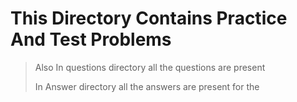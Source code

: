# This Directory Contains Practice And Test Problems 

> Also In questions directory all the questions are present 
> 
> In Answer directory all the answers are present for the 